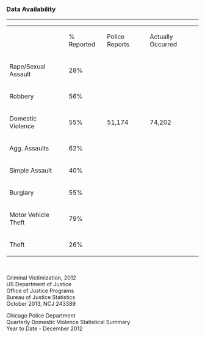 ### Data Availability

<hr>
<table class="victim-table">
     <tr>
        <td>
        </td>
        <td>
            <p>% Reported</p>
        </td>
        <td>
            <p>Police Reports</p>
        </td>
        <td>
            <p>Actually Occurred</p>
        </td>    
    </tr>
    <tr>
        <td>
            <p>Rape/Sexual Assault</p>
        </td>
        <td>
            <p>28%</p>
        </td>
        <td>
    </tr>
    <tr>
        <td>
            <p>Robbery</p>
        </td>
        <td>
            <p>56%</p>
        </td>
    </tr>
    <tr>
        <td>
            <p>Domestic Violence</p>
        </td>
        <td>
            <p>55%</p>
        </td>
        <td>
            <p>51,174</p>
        </td>
        <td>
            <p>74,202</p>
        </td>
    </tr>
    <tr>
        <td>
            <p>Agg. Assaults</p>
        </td>
        <td>
            <p>62%</p>
        </td>
    </tr>
    <tr>
        <td>
            <p>Simple Assault</p>
        </td>
        <td>
            <p>40%</p>
        </td>
    </tr>
    <tr>
        <td>
            <p>Burglary</p>
        </td>
        <td>
            <p>55%</p>
        </td>
    </tr>
    <tr>
        <td>
            <p>Motor Vehicle Theft</p>
        </td>
        <td>
            <p>79%</p>
        </td>
    </tr>
    <tr>
        <td>
            <p>Theft</p>
        </td>
        <td>
            <p>26%</p>
        </td>
    </tr>
</table>
<br>
<div class="credit">
    <p>Criminal Victimization, 2012<br>US Department of Justice<br>Office of Justice Programs<br>Bureau of Justice Statistics<br>October 2013, NCJ 243389<br></p>
    <p>Chicago Police Department<br>Quarterly Domestic Violence Statistical Summary<br>Year to Date - December 2012</p>
</div>
